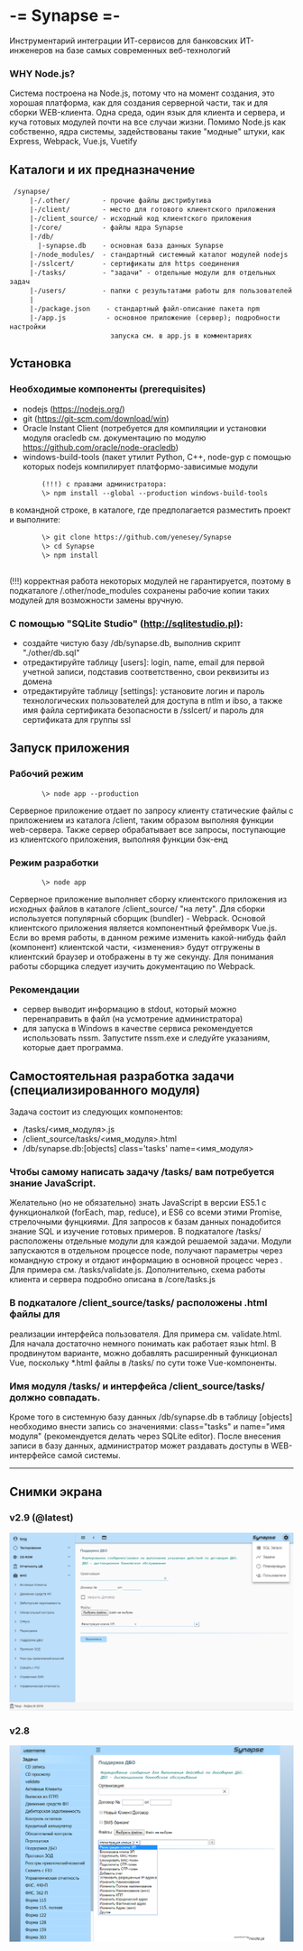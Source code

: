 # -= Synapse =-
   Инструментарий интеграции ИТ-сервисов для банковских ИТ-инженеров
на базе самых современных веб-технологий
   
 ###  WHY Node.js? 
 Система построена на Node.js, потому что на момент создания, это хорошая платформа, как для создания серверной части, так и для сборки WEB-клиента. Одна среда, один язык для клиента и сервера, и куча готовых модулей почти на все случаи жизни. Помимо Node.js как собственно, ядра системы, задействованы такие "модные" штуки, как Express, Webpack, Vue.js, Vuetify
    
## Каталоги и их предназначение
```
 /synapse/
     |-/.other/        - прочие файлы дистрибутива
     |-/client/        - место для готового клиентского приложения
     |-/client_source/ - исходный код клиентского приложения
     |-/core/          - файлы ядра Synapse
     |-/db/            
       |-synapse.db    - основная база данных Synapse
     |-/node_modules/  - стандартный системный каталог модулей nodejs
     |-/sslcert/       - сертификаты для https соединения
     |-/tasks/         - "задачи" - отдельные модули для отдельных задач
     |-/users/         - папки с результатами работы для пользователей
     |
     |-/package.json    - стандартный файл-описание пакета npm
     |-/app.js          - основное приложение (сервер); подробности настройки
                         запуска см. в app.js в комментариях
 ```

## Установка
### Необходимые компоненты (prerequisites)
- nodejs (https://nodejs.org/)
- git  (https://git-scm.com/download/win)
- Oracle Instant Сlient (потребуется для компиляции и установки модуля oracledb см. документацию по модулю https://github.com/oracle/node-oracledb) 
- windows-build-tools (пакет утилит Python, C++, node-gyp с помощью которых nodejs компилирует платформо-зависимые модули
```
        (!!!) с правами администратора:
        \> npm install --global --production windows-build-tools
```
в командной строке, в каталоге, где предполагается разместить проект и выполните:
```
        \> git clone https://github.com/yenesey/Synapse
        \> cd Synapse
        \> npm install
        
```
(!!!) корректная работа некоторых модулей не гарантируется, поэтому в подкаталоге /.other/node_modules сохранены рабочие копии таких модулей для возможности замены вручную.

### С помощью "SQLite Studio" (http://sqlitestudio.pl):

- cоздайте чистую базу /db/synapse.db, выполнив скрипт "./other/db.sql"
- отредактируйте таблицу [users]: login, name, email для первой учетной записи, подставив соответственно, свои реквизиты из домена
- отредактируйте таблицу [settings]: установите логин и пароль технологических пользователей для доступа в ntlm и ibso, а также имя файла сертификата безопасности в /sslcert/ и пароль для сертификата для группы ssl
    
## Запуск приложения
    
###  Рабочий режим  
```
        \> node app --production
```
   Серверное приложение отдает по запросу клиенту статические файлы с приложением из каталога /client, таким образом выполняя функции web-сервера. Также сервер обрабатывает все запросы, поступающие из клиентского приложения, выполняя функции бэк-енд
   
###  Режим разработки
```
        \> node app
```
   Серверное приложение выполняет сборку клиентского приложения из исходных файлов в каталоге /client_source/ "на лету". Для сборки используется популярный сборщик (bundler) - Webpack. Основой клиентского приложения является компонентный фреймворк Vue.js. Если во время работы, в данном режиме изменить какой-нибудь файл (компонент) клиентской части, <изменения> будут отгружены в клиентский браузер и отображены в ту же секунду. Для понимания работы сборщика следует изучить документацию по Webpack.
   
###  Рекомендации
 - сервер выводит информацию в stdout, который можно перенаправить в  файл (на усмотрение администратора)
 - для запуска в Windows в качестве сервиса рекомендуется использовать nssm. Запустите nssm.exe и следуйте указаниям, которые дает программа.

## Самостоятельная разработка задачи (специализированного модуля)
   
   Задача состоит из следующих компонентов:

- /tasks/<имя_модуля>.js   
- /client_source/tasks/<имя_модуля>.html 
- /db/synapse.db:[objects] class='tasks' name=<имя_модуля>

###  Чтобы самому написать задачу /tasks/ вам потребуется знание JavaScript.
 Желательно (но не обязательно) знать JavaScript в версии ES5.1 с функционалкой (forEach, map, reduce), и ES6 со всеми этими Promise, стрелочными фунцкиями. Для запросов к базам данных понадобится знание SQL и изучение готовых примеров. В подкаталоге /tasks/ расположены отдельные модули для каждой решаемой задачи. Модули запускаются в отдельном процессе node, получают параметры через командную строку и отдают информацию в основной процесс через <stdout>. Для примера см. /tasks/validate.js. Дополнительно, схема работы клиента и сервера подробно описана в /core/tasks.js
   
###  В подкаталоге /client_source/tasks/ расположены .html файлы для
 реализации интерфейса пользователя. Для примера см. validate.html. Для начала достаточно немного понимать как работает язык html. В продвинутом варианте, можно добавлять расширенный функционал Vue, поскольку *.html файлы в /tasks/ по сути тоже Vue-компоненты.
   
###  Имя модуля /tasks/ и интерфейса /client_source/tasks/ должно совпадать.
 Кроме того в системную базу данных /db/synapse.db в таблицу [objects] необходимо внести запись cо значениями: class="tasks" и name="имя модуля" (рекомендуется делать через SQLite editor). После внесения записи в базу данных, администратор может раздавать доступы в WEB-интерфейсе самой системы.

<hr>

## Снимки экрана

### v2.9 (@latest)
![# -= Synapse =-](https://github.com/yenesey/Synapse/blob/master/.other/memories/v2.9.png)

### v2.8
![# -= Synapse =-](https://github.com/yenesey/Synapse/blob/master/.other/memories/synapse.png)

